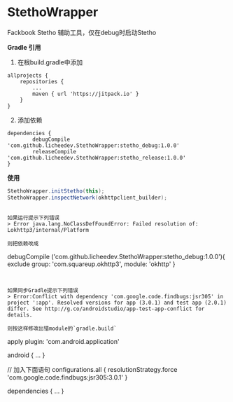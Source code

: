 # StethoWrapper
Fackbook Stetho 辅助工具，仅在debug时启动Stetho

**Gradle 引用**

1. 在根build.gradle中添加

```
allprojects {
    repositories {
        ...
        maven { url 'https://jitpack.io' }
    }
}
```

2. 添加依赖

```
dependencies {
        debugCompile 'com.github.licheedev.StethoWrapper:stetho_debug:1.0.0'
        releaseCompile 'com.github.licheedev.StethoWrapper:stetho_release:1.0.0'
}
```

**使用**

```java
StethoWrapper.initStetho(this);
StethoWrapper.inspectNetwork(okhttpclient_builder);
```

```

如果运行提示下列错误
> Error java.lang.NoClassDefFoundError: Failed resolution of: Lokhttp3/internal/Platform

则把依赖改成
```
debugCompile ('com.github.licheedev.StethoWrapper:stetho_debug:1.0.0'){
    exclude group: 'com.squareup.okhttp3', module: 'okhttp'
}
```


如果同步Gradle提示下列错误
> Error:Conflict with dependency 'com.google.code.findbugs:jsr305' in project ':app'. Resolved versions for app (3.0.1) and test app (2.0.1) differ. See http://g.co/androidstudio/app-test-app-conflict for details.

则按这样修改出错module的`gradle.build`

```
apply plugin: 'com.android.application'

android {
    ...
}

// 加入下面语句
configurations.all {
    resolutionStrategy.force 'com.google.code.findbugs:jsr305:3.0.1'
}

dependencies {
    ...
}

```


